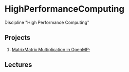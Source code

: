 # HighPerformanceComputing
Discipline "High Performance Computing"

## Projects
1. [MatrixMatrix Multiplication in OpenMP](https://github.com/fedy95/MachineLearning/blob/master/1.%20Matrix%20multiplication%20in%20OpenMP/_readme_lab1.md);

## Lectures

